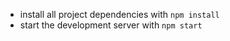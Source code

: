 * install all project dependencies with `npm install`
* start the development server with `npm start`